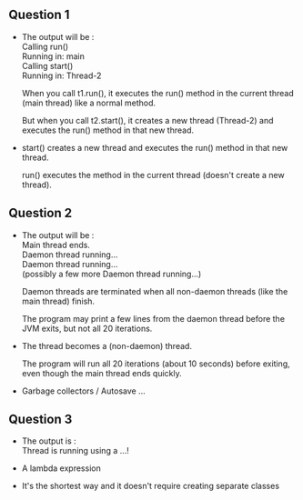 ## Question 1

- The output will be :  
  Calling run()  
  Running in: main  
  Calling start()  
  Running in: Thread-2   
 

  When you call t1.run(), it executes the run() method in the current thread (main thread) like a normal method.

   But when you call t2.start(), it creates a new thread (Thread-2) and executes the run() method in that new thread.
  

- start() creates a new thread and executes the run() method in that new thread.

  run()  executes the method in the current thread (doesn't create a new thread).


## Question 2

- The output will be :  
  Main thread ends.  
  Daemon thread running...  
  Daemon thread running...   
  (possibly a few more Daemon thread running...)   

  Daemon threads are terminated when all non-daemon threads (like the main thread) finish.

  The program may print a few lines from the daemon thread before the JVM exits, but not all 20 iterations.
   

- The thread becomes a (non-daemon) thread.

  The program will run all 20 iterations (about 10 seconds) before exiting, even though the main thread ends quickly.



- Garbage collectors / Autosave ...


## Question 3

- The output is :   
Thread is running using a ...!

- A lambda expression

- It's the shortest way and it doesn't require creating separate classes   

   




